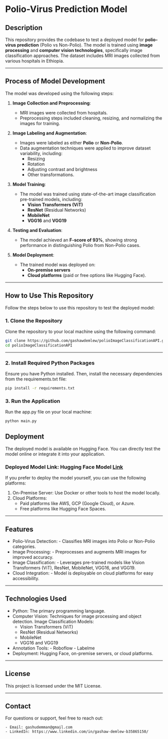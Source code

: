 # Polio-Virus Prediction Model

## Description

This repository provides the codebase to test a deployed model for **polio-virus prediction** (Polio vs Non-Polio). The model is trained using **image processing** and **computer vision technologies**, specifically image classification approaches. The dataset includes MRI images collected from various hospitals in Ethiopia.

---

## Process of Model Development

The model was developed using the following steps:

1. **Image Collection and Preprocessing**:
   - MRI images were collected from hospitals.
   - Preprocessing steps included cleaning, resizing, and normalizing the images for training.

2. **Image Labeling and Augmentation**:
   - Images were labeled as either **Polio** or **Non-Polio**.
   - Data augmentation techniques were applied to improve dataset variability, including:
     - Resizing
     - Rotation
     - Adjusting contrast and brightness
     - Other transformations.

3. **Model Training**:
   - The model was trained using state-of-the-art image classification pre-trained models, including:
     - **Vision Transformers (ViT)**
     - **ResNet** (Residual Networks)
     - **MobileNet**
     - **VGG16** and **VGG19**

4. **Testing and Evaluation**:
   - The model achieved an **F-score of 93%**, showing strong performance in distinguishing Polio from Non-Polio cases.

5. **Model Deployment**:
   - The trained model was deployed on:
     - **On-premise servers**
     - **Cloud platforms** (paid or free options like Hugging Face).

---

## How to Use This Repository

Follow the steps below to use this repository to test the deployed model:

### 1. Clone the Repository

Clone the repository to your local machine using the following command:

```bash
git clone https://github.com/gashawdemlew/polioImageClassificationAPI.git
cd polioImageClassificationAPI
```

---

### 2. Install Required Python Packages

Ensure you have Python installed. Then, install the necessary dependencies from the requirements.txt file:
```bash
pip install -r requirements.txt
```

### 3. Run the Application
Run the app.py file on your local machine:
```bash
python main.py
```



## Deployment
The deployed model is available on Hugging Face. You can directly test the model online or integrate it into your application.

### Deployed Model Link: Hugging Face Model [Link](https://huggingface.co/spaces/gashudemman/abdomenDiseaseDetector)
If you prefer to deploy the model yourself, you can use the following platforms:

1. On-Premise Server: Use Docker or other tools to host the model locally.
2. Cloud Platforms:
    - Paid platforms like AWS, GCP (Google Cloud), or Azure.
    - Free platforms like Hugging Face Spaces.

---

## Features
- Polio-Virus Detection:
        - Classifies MRI images into Polio or Non-Polio categories.
- Image Processing:
        - Preprocesses and augments MRI images for improved accuracy.
- Image Classification:
        - Leverages pre-trained models like Vision Transformers (ViT), ResNet, MobileNet, VGG16, and VGG19.
- Cloud Integration:
        - Model is deployable on cloud platforms for easy accessibility.
    
---

## Technologies Used
- Python: The primary programming language.
- Computer Vision: Techniques for image processing and object detection.
Image Classification Models:
    - Vision Transformers (ViT)
    - ResNet (Residual Networks)
    - MobileNet
    - VGG16 and VGG19
- Annotation Tools:
        - Roboflow
        - Labelme
- Deployment: Hugging Face, on-premise servers, or cloud platforms.

---

## License
This project is licensed under the MIT License.


---

## Contact
For questions or support, feel free to reach out:

    - Email: gashudemman@gmail.com
    - LinkedIn: https://www.linkedin.com/in/gashaw-demlew-b35865150/